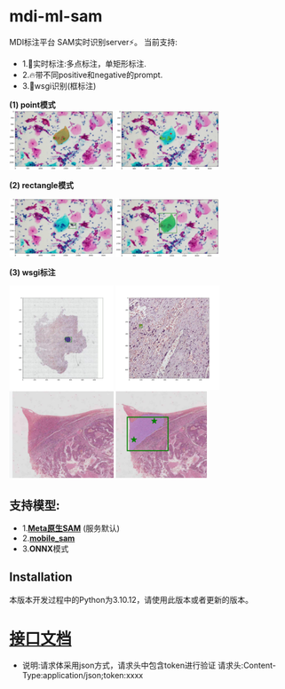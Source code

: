 # mdi-ml-sam
MDI标注平台 SAM实时识别server⚡️。
当前支持:
- 1.🌟实时标注:多点标注，单矩形标注.
- 2.🔥带不同positive和negative的prompt.
- 3.🐬wsgi识别(框标注)


<p float="left">
  <strong>(1) point模式</strong>
  <br>
  <img src="./docs/demo_point1.jpg" width="37.25%" />
  <img src="./docs/demo_point2.jpg" width="37.25%" />

  <strong>(2) rectangle模式</strong>

  <img src="./docs/demo_rectangle1.jpg" width="37.25%" />
  <img src="./docs/demo_rectangle2.jpg" width="37.25%" float='left'/>
  
  <strong>(3) wsgi标注</strong>

  <img src="./docs/wsgi_demo1.png" width="37.25%" />
  <img src="./docs/wsgi_demo2.png" width="37.25%" float='left'/>
  <img src="./docs/wsgi_demo3.png" width="37.25%" />
  <img src="./docs/wsgi_demo4.png" width="32.6%" float='left'/>
</p>


## 支持模型:
  - 1.**[Meta原生SAM](https://github.com/facebookresearch/segment-anything)** (服务默认)
  - 2.**[mobile_sam](https://github.com/ChaoningZhang/MobileSAM)**
  - 3.**ONNX**模式
## Installation
本版本开发过程中的Python为3.10.12，请使用此版本或者更新的版本。
# [接口文档](./docs/接口文档.md)
+ 说明:请求体采用json方式，请求头中包含token进行验证 
请求头:Content-Type:application/json;token:xxxx
